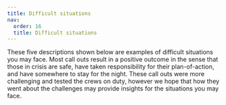 ```yaml
---
title: Difficult situations
nav:
  order: 16
  title: Difficult situations
---
```


These five descriptions shown below are examples of difficult situations you may face. Most call outs result in a positive outcome in the sense that those in crisis are safe, have taken responsibility for their plan-of-action, and have somewhere to stay for the night. These call outs were more challenging and tested the crews on duty, however we hope that how they went about the challenges may provide insights for the situations you may face.
